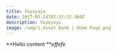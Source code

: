 ```yaml
---
title: Yayayaya
date: 2017-05-24T07:57:52.569Z
description: Yoyoyoyo
image: /img/1.Asset Bank | Home Page.png
---
```


**Hello content ***effefe*